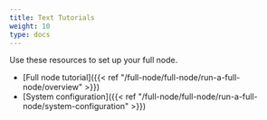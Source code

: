 ```yaml
---
title: Text Tutorials
weight: 10
type: docs
---
```


Use these resources to set up your full node.

- [Full node tutorial]({{< ref "/full-node/full-node/run-a-full-node/overview" >}})
- [System configuration]({{< ref "/full-node/full-node/run-a-full-node/system-configuration" >}})
